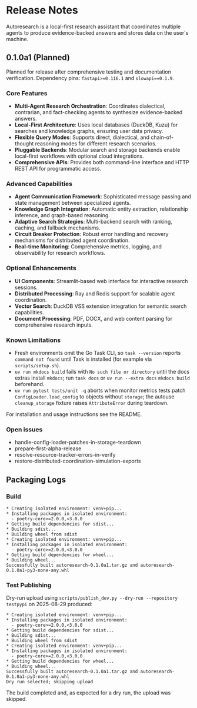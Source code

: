 # Release Notes

Autoresearch is a local-first research assistant that coordinates multiple
agents to produce evidence-backed answers and stores data on the user's
machine.

## 0.1.0a1 (Planned)

Planned for release after comprehensive testing and documentation verification.
Dependency pins: `fastapi>=0.116.1` and `slowapi==0.1.9`.

### Core Features

- **Multi-Agent Research Orchestration**: Coordinates dialectical, contrarian, and fact-checking agents to synthesize evidence-backed answers.
- **Local-First Architecture**: Uses local databases (DuckDB, Kuzu) for searches and knowledge graphs, ensuring user data privacy.
- **Flexible Query Modes**: Supports direct, dialectical, and chain-of-thought reasoning modes for different research scenarios.
- **Pluggable Backends**: Modular search and storage backends enable local-first workflows with optional cloud integrations.
- **Comprehensive APIs**: Provides both command-line interface and HTTP REST API for programmatic access.

### Advanced Capabilities

- **Agent Communication Framework**: Sophisticated message passing and state management between specialized agents.
- **Knowledge Graph Integration**: Automatic entity extraction, relationship inference, and graph-based reasoning.
- **Adaptive Search Strategies**: Multi-backend search with ranking, caching, and fallback mechanisms.
- **Circuit Breaker Protection**: Robust error handling and recovery mechanisms for distributed agent coordination.
- **Real-time Monitoring**: Comprehensive metrics, logging, and observability for research workflows.

### Optional Enhancements

- **UI Components**: Streamlit-based web interface for interactive research sessions.
- **Distributed Processing**: Ray and Redis support for scalable agent coordination.
- **Vector Search**: DuckDB VSS extension integration for semantic search capabilities.
- **Document Processing**: PDF, DOCX, and web content parsing for comprehensive research inputs.

### Known Limitations

- Fresh environments omit the Go Task CLI, so `task --version` reports
  `command not found` until Task is installed (for example via
  `scripts/setup.sh`).
- `uv run mkdocs build` fails with `No such file or directory` until the docs
  extras install `mkdocs`; run `task docs` or `uv run --extra docs`
  `mkdocs build` beforehand.
- `uv run pytest tests/unit -q` aborts when monitor metrics tests patch
  `ConfigLoader.load_config` to objects without `storage`; the autouse
  `cleanup_storage` fixture raises `AttributeError` during teardown.

For installation and usage instructions see the README.

### Open issues

- handle-config-loader-patches-in-storage-teardown
- prepare-first-alpha-release
- resolve-resource-tracker-errors-in-verify
- restore-distributed-coordination-simulation-exports

## Packaging Logs

### Build

```text
* Creating isolated environment: venv+pip...
* Installing packages in isolated environment:
  - poetry-core>=2.0.0,<3.0.0
* Getting build dependencies for sdist...
* Building sdist...
* Building wheel from sdist
* Creating isolated environment: venv+pip...
* Installing packages in isolated environment:
  - poetry-core>=2.0.0,<3.0.0
* Getting build dependencies for wheel...
* Building wheel...
Successfully built autoresearch-0.1.0a1.tar.gz and autoresearch-0.1.0a1-py3-none-any.whl
```

### Test Publishing

Dry-run upload using ``scripts/publish_dev.py --dry-run --repository testpypi``
on 2025-08-29 produced:

```text
* Creating isolated environment: venv+pip...
* Installing packages in isolated environment:
  - poetry-core>=2.0.0,<3.0.0
* Getting build dependencies for sdist...
* Building sdist...
* Building wheel from sdist
* Creating isolated environment: venv+pip...
* Installing packages in isolated environment:
  - poetry-core>=2.0.0,<3.0.0
* Getting build dependencies for wheel...
* Building wheel...
Successfully built autoresearch-0.1.0a1.tar.gz and autoresearch-0.1.0a1-py3-none-any.whl
Dry run selected; skipping upload
```
The build completed and, as expected for a dry run, the upload was skipped.
